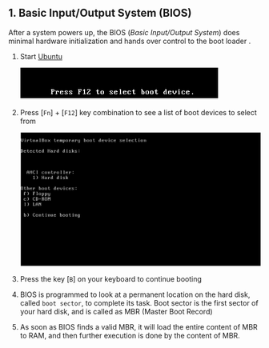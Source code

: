 ## 1. Basic Input/Output System (BIOS)

After a system powers up, the BIOS (*Basic Input/Output System*) does minimal hardware initialization and hands over control to the boot loader
.
1. Start [Ubuntu](../../prerequisites/README.md)

    ![Select boot device](../../image/6_stages_of_linux_boot_process/5_select_boot_device.png)

2. Press [`Fn`] + [`F12`] key combination to see a list of boot devices to select from

    ![BIOS](../../image/6_stages_of_linux_boot_process/5b_select_boot_device.png)

3. Press the key [`B`] on your keyboard to continue booting

4. BIOS is programmed to look at a permanent location on the hard disk, called `boot sector`, to complete its task. Boot sector is the first sector of your hard disk, and is called as MBR (Master Boot Record)
5. As soon as BIOS finds a valid MBR, it will load the entire content of MBR to RAM, and then further execution is done by the content of MBR.